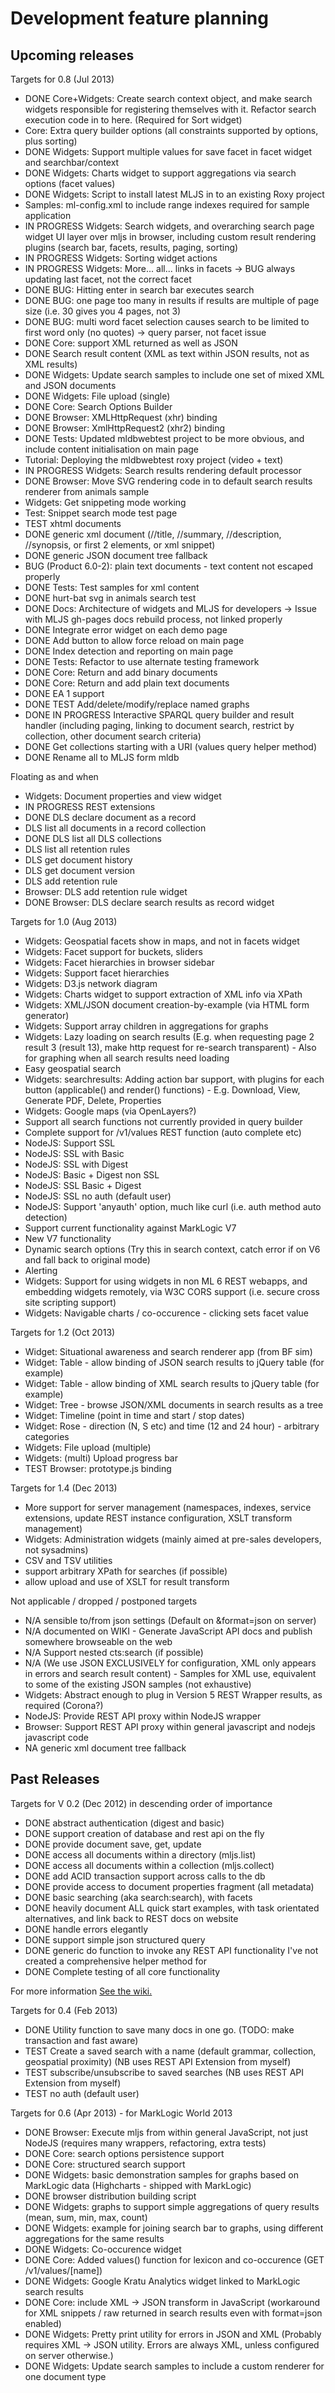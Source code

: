 # Development feature planning

## Upcoming releases

Targets for 0.8 (Jul 2013)
 - DONE Core+Widgets: Create search context object, and make search widgets responsible for registering themselves with it. Refactor search execution code in to here. (Required for Sort widget)
 - Core: Extra query builder options (all constraints supported by options, plus sorting)
 - DONE Widgets: Support multiple values for save facet in facet widget and searchbar/context
 - DONE Widgets: Charts widget to support aggregations via search options (facet values)
 - DONE Widgets: Script to install latest MLJS in to an existing Roxy project
 - Samples: ml-config.xml to include range indexes required for sample application
 - IN PROGRESS Widgets: Search widgets, and overarching search page widget UI layer over mljs in browser, including custom result rendering plugins (search bar, facets, results, paging, sorting)
  - IN PROGRESS Widgets: Sorting widget actions
  - IN PROGRESS Widgets: More... all... links in facets -> BUG always updating last facet, not the correct facet
  - DONE BUG: Hitting enter in search bar executes search
  - DONE BUG: one page too many in results if results are multiple of page size (i.e. 30 gives you 4 pages, not 3)
  - DONE BUG: multi word facet selection causes search to be limited to first word only (no quotes) -> query parser, not facet issue
 - DONE Core: support XML returned as well as JSON
  - DONE Search result content (XML as text within JSON results, not as XML results)
 - DONE Widgets: Update search samples to include one set of mixed XML and JSON documents
 - DONE Widgets: File upload (single)
 - DONE Core: Search Options Builder
 - DONE Browser: XMLHttpRequest (xhr) binding
 - DONE Browser: XmlHttpRequest2 (xhr2) binding
 - DONE Tests: Updated mldbwebtest project to be more obvious, and include content initialisation on main page
 - Tutorial: Deploying the mldbwebtest roxy project (video + text)
 - IN PROGRESS Widgets: Search results rendering default processor
  - DONE Browser: Move SVG rendering code in to default search results renderer from animals sample
  - Widgets: Get snippeting mode working
  - Test: Snippet search mode test page
  - TEST xhtml documents
  - DONE generic xml document (//title, //summary, //description, //synopsis, or first 2 elements, or xml snippet)
  - DONE generic JSON document tree fallback
  - BUG (Product 6.0-2): plain text documents - text content not escaped properly
 - DONE Tests: Test samples for xml content 
  - DONE hurt-bat svg in animals search test
 - DONE Docs: Architecture of widgets and MLJS for developers -> Issue with MLJS gh-pages docs rebuild process, not linked properly
 - DONE Integrate error widget on each demo page
 - DONE Add button to allow force reload on main page
 - DONE Index detection and reporting on main page
 - DONE Tests: Refactor to use alternate testing framework
 - DONE Core: Return and add binary documents
 - DONE Core: Return and add plain text documents
 - DONE EA 1 support
  - DONE TEST Add/delete/modify/replace named graphs
  - DONE IN PROGRESS Interactive SPARQL query builder and result handler (including paging, linking to document search, restrict by collection, other document search criteria)
 - DONE Get collections starting with a URI (values query helper method)
 - DONE Rename all to MLJS form mldb
  
Floating as and when
 - Widgets: Document properties and view widget
 - IN PROGRESS REST extensions
  - DONE DLS declare document as a record
  - DLS list all documents in a record collection
  - DONE DLS list all DLS collections
  - DLS list all retention rules
  - DLS get document history
  - DLS get document version
  - DLS add retention rule
  - Browser: DLS add retention rule widget
  - DONE Browser: DLS declare search results as record widget
 
Targets for 1.0 (Aug 2013)
 - Widgets: Geospatial facets show in maps, and not in facets widget
 - Widgets: Facet support for buckets, sliders
 - Widgets: Facet hierarchies in browser sidebar
 - Widgets: Support facet hierarchies
 - Widgets: D3.js network diagram
 - Widgets: Charts widget to support extraction of XML info via XPath
 - Widgets: XML/JSON document creation-by-example (via HTML form generator)
 - Widgets: Support array children in aggregations for graphs
 - Widgets: Lazy loading on search results (E.g. when requesting page 2 result 3 (result 13), make http request for re-search transparent) - Also for graphing when all search results need loading
 - Easy geospatial search
 - Widgets: searchresults: Adding action bar support, with plugins for each button (applicable() and render() functions) - E.g. Download, View, Generate PDF, Delete, Properties 
 - Widgets: Google maps (via OpenLayers?)
 - Support all search functions not currently provided in query builder
 - Complete support for /v1/values REST function (auto complete etc)
 - NodeJS: Support SSL
 - NodeJS: SSL with Basic
 - NodeJS: SSL with Digest
 - NodeJS: Basic + Digest non SSL
 - NodeJS: SSL Basic + Digest
 - NodeJS: SSL no auth (default user)
 - NodeJS: Support 'anyauth' option, much like curl (i.e. auth method auto detection)
 - Support current functionality against MarkLogic V7
 - New V7 functionality
  - Dynamic search options (Try this in search context, catch error if on V6 and fall back to original mode)
  - Alerting
 - Widgets: Support for using widgets in non ML 6 REST webapps, and embedding widgets remotely, via W3C CORS support (i.e. secure cross site scripting support)
 - Widgets: Navigable charts / co-occurence - clicking sets facet value

Targets for 1.2 (Oct 2013)
 - Widget: Situational awareness and search renderer app (from BF sim)
 - Widget: Table - allow binding of JSON search results to jQuery table (for example)
 - Widget: Table - allow binding of XML search results to jQuery table (for example)
 - Widget: Tree - browse JSON/XML documents in search results as a tree
 - Widget: Timeline (point in time and start / stop dates)
 - Widget: Rose - direction (N, S etc) and time (12 and 24 hour) - arbitrary categories
 - Widgets: File upload (multiple)
 - Widgets: (multi) Upload progress bar
 - TEST Browser: prototype.js binding
 
Targets for 1.4 (Dec 2013)
 - More support for server management (namespaces, indexes, service extensions, update REST instance configuration, XSLT transform management)
 - Widgets: Administration widgets (mainly aimed at pre-sales developers, not sysadmins)
 - CSV and TSV utilities
 - support arbitrary XPath for searches (if possible)
 - allow upload and use of XSLT for result transform

Not applicable / dropped / postponed targets
 - N/A sensible to/from json settings (Default on &format=json on server)
 - N/A documented on WIKI - Generate JavaScript API docs and publish somewhere browseable on the web
 - N/A Support nested cts:search (if possible)
 - N/A (We use JSON EXCLUSIVELY for configuration, XML only appears in errors and search result content) - Samples for XML use, equivalent to some of the existing JSON samples (not exhaustive)
 - Widgets: Abstract enough to plug in Version 5 REST Wrapper results, as required (Corona?)
 - NodeJS: Provide REST API proxy within NodeJS wrapper
 - Browser: Support REST API proxy within general javascript and nodejs javascript code
 - NA generic xml document tree fallback
 
## Past Releases

Targets for V 0.2 (Dec 2012) in descending order of importance
 - DONE abstract authentication (digest and basic) 
 - DONE support creation of database and rest api on the fly
 - DONE provide document save, get, update
 - DONE access all documents within a directory (mljs.list)
 - DONE access all documents within a collection (mljs.collect)
 - DONE add ACID transaction support across calls to the db
 - DONE provide access to document properties fragment (all metadata)
 - DONE basic searching (aka search:search), with facets
 - DONE heavily document ALL quick start examples, with task orientated alternatives, and link back to REST docs on website
 - DONE handle errors elegantly
 - DONE support simple json structured query
 - DONE generic do function to invoke any REST API functionality I've not created a comprehensive helper method for
 - DONE Complete testing of all core functionality

For more information [See the wiki.](/adamfowleruk/mljs/wiki)

Targets for 0.4 (Feb 2013)
 - DONE Utility function to save many docs in one go. (TODO: make transaction and fast aware)
 - TEST Create a saved search with a name (default grammar, collection, geospatial proximity) (NB uses REST API Extension from myself)
 - TEST subscribe/unsubscribe to saved searches (NB uses REST API Extension from myself)
 - TEST no auth (default user)
 
Targets for 0.6 (Apr 2013) - for MarkLogic World 2013
 - DONE Browser: Execute mljs from within general JavaScript, not just NodeJS (requires many wrappers, refactoring, extra tests)
 - DONE Core: search options persistence support
 - DONE Core: structured search support
 - DONE Widgets: basic demonstration samples for graphs based on MarkLogic data (Highcharts - shipped with MarkLogic)
 - DONE browser distribution building script
 - DONE Widgets: graphs to support simple aggregations of query results (mean, sum, min, max, count)
 - DONE Widgets: example for joining search bar to graphs, using different aggregations for the same results
 - DONE Widgets: Co-occurence widget 
 - DONE Core: Added values() function for lexicon and co-occurence (GET /v1/values/[name])
 - DONE Widgets: Google Kratu Analytics widget linked to MarkLogic search results
 - DONE Core: include XML -> JSON transform in JavaScript (workaround for XML snippets / raw returned in search results even with format=json enabled)
 - DONE Widgets: Pretty print utility for errors in JSON and XML (Probably requires XML -> JSON utility. Errors are always XML, unless configured on server otherwise.)
 - DONE Widgets: Update search samples to include a custom renderer for one document type
 